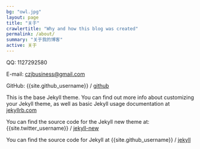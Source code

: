 ```yaml
---
bg: "owl.jpg"
layout: page
title: "关于"
crawlertitle: "Why and how this blog was created"
permalink: /about/
summary: "关于我的博客"
active: 关于
---
```


QQ: 1127292580

E-mail: czjbusiness@gmail.com

GitHub: {{site.github_username}} /
[github](https://github.com/czj1127292580)

This is the base Jekyll theme. You can find out more info about customizing your Jekyll theme, as well as basic Jekyll usage documentation at [jekyllrb.com](http://jekyllrb.com/)

You can find the source code for the Jekyll new theme at:
{{site.twitter_username}} /
[jekyll-new](https://github.com/jglovier/jekyll-new)

You can find the source code for Jekyll at
{{site.github_username}} /
[jekyll](https://github.com/jekyll/jekyll)
